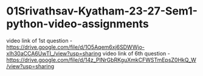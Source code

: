 # 01Srivathsav-Kyatham-23-27-Sem1-python-video-assignments
video link of 1st question - https://drive.google.com/file/d/1O5Aqem6xj6SDWWjo-xIh30aCCA6UwTI_/view?usp=sharing
video link of 6th question - https://drive.google.com/file/d/14z_PlNrGbRKguXmkCFWSTmEpsZ0HkQ_W/view?usp=sharing
